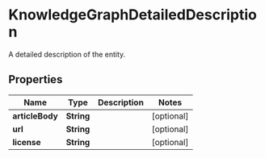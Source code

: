 

# KnowledgeGraphDetailedDescription

A detailed description of the entity.
## Properties

Name | Type | Description | Notes
------------ | ------------- | ------------- | -------------
**articleBody** | **String** |  |  [optional]
**url** | **String** |  |  [optional]
**license** | **String** |  |  [optional]



